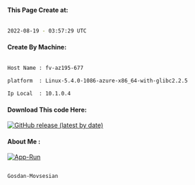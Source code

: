 
   
#### This Page Create at:

```bash

2022-08-19 - 03:57:29 UTC

```

#### Create By Machine:

```bash

Host Name : fv-az195-677

platform  : Linux-5.4.0-1086-azure-x86_64-with-glibc2.2.5

Ip Local  : 10.1.0.4

```
#### Download This code Here:

[![GitHub release (latest by date)](https://img.shields.io/github/v/release/Gosdan-Movsesian/Gosdan?style=for-the-badge&label=Download)](https://github.com/Gosdan-Movsesian/Gosdan/releases) 

</p> 

#### About Me :

[![App-Run](https://github.com/Gosdan-Movsesian/Gosdan/actions/workflows/App-Run.yml/badge.svg)](https://github.com/Gosdan-Movsesian/Gosdan/actions/workflows/App-Run.yml)

```bash

Gosdan-Movsesian

```

